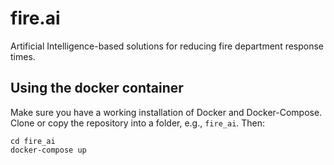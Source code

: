 # fire.ai
Artificial Intelligence-based solutions for reducing fire department response times.

## Using the docker container
Make sure you have a working installation of Docker and Docker-Compose.
Clone or copy the repository into a folder, e.g., `fire_ai`. Then:
```
cd fire_ai
docker-compose up
```